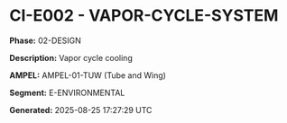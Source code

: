 # CI-E002 - VAPOR-CYCLE-SYSTEM

**Phase:** 02-DESIGN

**Description:** Vapor cycle cooling

**AMPEL:** AMPEL-01-TUW (Tube and Wing)

**Segment:** E-ENVIRONMENTAL

**Generated:** 2025-08-25 17:27:29 UTC
